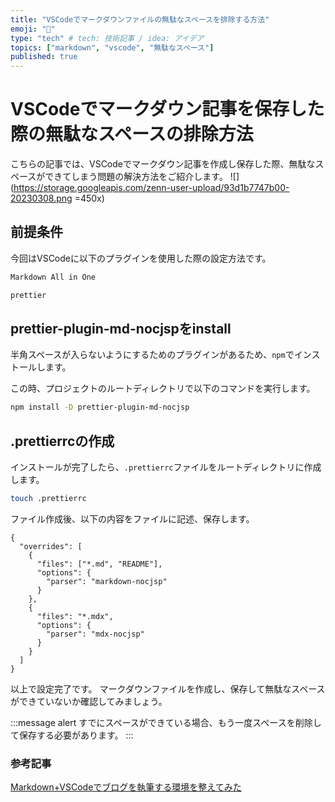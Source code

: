 ```yaml
---
title: "VSCodeでマークダウンファイルの無駄なスペースを排除する方法"
emoji: "👋"
type: "tech" # tech: 技術記事 / idea: アイデア
topics: ["markdown", "vscode", "無駄なスペース"]
published: true
---
```


# VSCodeでマークダウン記事を保存した際の無駄なスペースの排除方法

こちらの記事では、VSCodeでマークダウン記事を作成し保存した際、無駄なスペースができてしまう問題の解決方法をご紹介します。
![](https://storage.googleapis.com/zenn-user-upload/93d1b7747b00-20230308.png =450x)

## 前提条件

今回はVSCodeに以下のプラグインを使用した際の設定方法です。

```bash
Markdown All in One

prettier
```

## prettier-plugin-md-nocjspをinstall

半角スペースが入らないようにするためのプラグインがあるため、`npm`でインストールします。

この時、プロジェクトのルートディレクトリで以下のコマンドを実行します。

```bash
npm install -D prettier-plugin-md-nocjsp
```

## .prettierrcの作成

インストールが完了したら、`.prettierrc`ファイルをルートディレクトリに作成します。

```bash
touch .prettierrc
```

ファイル作成後、以下の内容をファイルに記述、保存します。

```bash:.prettirrc
{
  "overrides": [
    {
      "files": ["*.md", "README"],
      "options": {
        "parser": "markdown-nocjsp"
      }
    },
    {
      "files": "*.mdx",
      "options": {
        "parser": "mdx-nocjsp"
      }
    }
  ]
}
```

以上で設定完了です。
マークダウンファイルを作成し、保存して無駄なスペースができていないか確認してみましょう。

:::message alert
すでにスペースができている場合、もう一度スペースを削除して保存する必要があります。
:::

### 参考記事

[Markdown+VSCodeでブログを執筆する環境を整えてみた](https://note.com/shift_tech/n/n4814c191284a)
